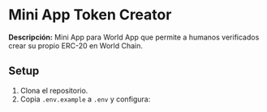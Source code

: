 # Mini App Token Creator

**Descripción:** Mini App para World App que permite a humanos verificados crear su propio ERC-20 en World Chain.

## Setup

1. Clona el repositorio.
2. Copia `.env.example` a `.env` y configura:
